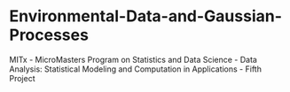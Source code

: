 # Environmental-Data-and-Gaussian-Processes
MITx - MicroMasters Program on Statistics and Data Science - Data Analysis: Statistical Modeling and Computation in Applications - Fifth Project
